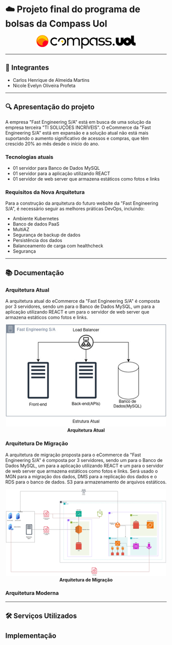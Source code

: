 # ☁️ Projeto final do programa de bolsas da Compass Uol

<div align="center">
    <img src="images/compass-uol.svg" width="310px" alt="Compass Uol Logo">
</div>

---

## 👥 Integrantes

- Carlos Henrique de Almeida Martins
- Nicole Evelyn Oliveira Profeta

---

## 🔍 Apresentação do projeto

A empresa "Fast Engineering S/A" está em busca de uma solução da empresa terceira "TI SOLUÇÕES INCRÍVEIS". O eCommerce da "Fast Engineering S/A" está em expansão e a solução atual não está mais suportando o aumento significativo de acessos e compras, que têm crescido 20% ao mês desde o início do ano.

### Tecnologias atuais

- 01 servidor para Banco de Dados MySQL
- 01 servidor para a aplicação utilizando REACT
- 01 servidor de web server que armazena estáticos como fotos e links

### Requisitos da Nova Arquitetura

Para a construção da arquitetura do futuro website da "Fast Engineering S/A", é necessário seguir as melhores práticas DevOps, incluindo:

- Ambiente Kubernetes
- Banco de dados PaaS
- MultiAZ
- Segurança de backup de dados
- Persistência dos dados
- Balanceamento de carga com healthcheck
- Segurança

---

## 📚 Documentação

### Arquitetura Atual

A arquitetura atual do eCommerce da "Fast Engineering S/A" é composta por 3 servidores, sendo um para o Banco de Dados MySQL, um para a aplicação utilizando REACT e um para o servidor de web server que armazena estáticos como fotos e links.

<div align="center">
    <img src="images/estrutura-atual.jpg" width="500px" alt="Arquitetura Atual">
</div>
<div align="center">
    <strong>Arquitetura Atual</strong>
</div>

### Arquitetura De Migração

A arquitetura de migração proposta para o eCommerce da "Fast Engineering S/A" é composta por 3 servidores, sendo um para o Banco de Dados MySQL, um para a aplicação utilizando REACT e um para o servidor de web server que armazena estáticos como fotos e links. Será usado o MGN para a migração dos dados, DMS para a replicação dos dados e o RDS para o banco de dados. S3 para armazenamento de arquivos estáticos.

<div align="center">
    <img src="images/arquitetura-de-migracao.jpg" width="500px" alt="Arquitetura de Migração">
</div>
<div align="center">
    <strong>Arquitetura de Migração</strong>
</div>

### Arquitetura Moderna

---

## 🛠️ Serviços Utilizados

## Implementação

